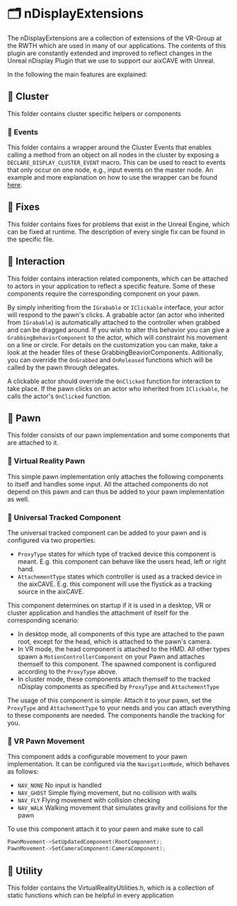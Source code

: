 # :card_index_dividers: nDisplayExtensions
The nDisplayExtensions are a collection of extensions of the VR-Group at the RWTH which are used in many of our applications.
The contents of this plugin are constantly extended and improved to reflect changes in the Unreal nDisplay Plugin that we use to support our aixCAVE with Unreal.

In the following the main features are explained:

## :open_file_folder:  Cluster
This folder contains cluster specific helpers or components

### :open_file_folder: Events
This folder contains a wrapper around the Cluster Events that enables calling a method from an object on all nodes in the cluster by exposing a `DECLARE_DISPLAY_CLUSTER_EVENT` macro. This can be used to react to events that only occur on one node, e.g., input events on the master node. An example and more explanation on how to use the wrapper can be found [here](https://devhub.vr.rwth-aachen.de/VR-Group/unreal-development/unrealprojecttemplate/-/snippets/44).

## :open_file_folder: Fixes
This folder contains fixes for problems that exist in the Unreal Engine, which can be fixed at runtime. The description of every single fix can be found in the specific file.

## :open_file_folder:  Interaction
This folder contains interaction related components, which can be attached to actors in your application to reflect a specific feature. Some of these components require the corresponding component on your pawn.

By simply inheriting from the `IGrabable` or `IClickable` interface, your actor will respond to the pawn's clicks. A grabable actor (an actor who inherited from `IGrabable`) is automatically attached to the controller when grabbed and can be dragged around. If you wish to alter this behavior you can give a `GrabbingBehaviorComponent` to the actor, which will constraint his movement on a line or circle. For details on the customization you can make, take a look at the header files of these GrabbingBeaviorComponents.
Aditionally, you can override the `OnGrabbed` and `OnReleased` functions which will be called by the pawn through delegates. 

A clickable actor should override the `OnClicked` function for interaction to take place. If the pawn clicks on an actor who inherited from `IClickable`, he calls the actor's `OnClicked` function.

## :open_file_folder: Pawn
This folder consists of our pawn implementation and some components that are attached to it.

### :diamond_shape_with_a_dot_inside: Virtual Reality Pawn
This simple pawn implementation only attaches the following components to itself and handles some input. All the attached components do not depend on this pawn and can thus be added to your pawn implementation as well.

### :diamond_shape_with_a_dot_inside: Universal Tracked Component
The universal tracked component can be added to your pawn and is configured via two properties:
* `ProxyType` states for which type of tracked device this component is meant. E.g. this component can behave like the users head, left or right hand.
* `AttachementType` states which controller is used as a tracked device in the aixCAVE. E.g. this component will use the flystick as a tracking source in the aixCAVE.

This component determines on startup if it is used in a desktop, VR or cluster application and handles the attachment of itself for the corresponding scenario:
* In desktop mode, all components of this type are attached to the pawn root, except for the head, which is attached to the pawn's camera.
* In VR mode, the head component is attached to the HMD. All other types spawn a `MotionControllerComponent` on your Pawn and attaches themself to this component. The spawned component is configured according to the `ProxyType` above.
* In cluster mode, these components attach themself to the tracked nDisplay components as specified by `ProxyType` and `AttachementType`

The usage of this component is simple: Attach it to your pawn, set the `ProxyType` and `AttachementType` to your needs and you can attach everything to these components are needed. The components handle the tracking for you.

### :diamond_shape_with_a_dot_inside: VR Pawn Movement
This component adds a configurable movement to your pawn implementation. It can be configured via the `NavigationMode`, which behaves as follows:
* `NAV_NONE` No input is handled
* `NAV_GHOST` Simple flying movement, but no collision with walls
* `NAV_FLY` Flying movement with collision checking
* `NAV_WALK` Walking movement that simulates gravity and collisions for the pawn

To use this component attach it to your pawn and make sure to call
```cpp
PawnMovement->SetUpdatedComponent(RootComponent);
PawnMovement->SetCameraComponent(CameraComponent);
```

## :open_file_folder: Utility
This folder contains the VirtualRealityUtilities.h, which is a collection of static functions which can be helpful in every application
